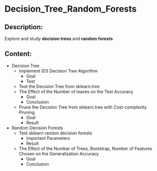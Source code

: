 # Decision_Tree_Random_Forests

## Description:
Explore and study **decision trees** and **random forests**

## Content:
* Decision Tree
  * Implement ID3 Decision Tree Algorithm
    * Goal
    * Test
  * Test the Decision Tree from sklearn.tree
  * The Effect of the Number of leaves on the Test Accuracy
    * Goal
    * Conclusion
  * Prune the Decision Tree from sklearn.tree with Cost-complexity Pruning
    * Goal
    * Result
* Random Decision Forests
  * Test sklearn randon decision forests
    * Important Parameters
    * Result
  * The Effect of the Number of Trees, Bootstrap, Number of Features Chosen on the Generalization Accuracy
    * Goal
    * Conclusion
   
